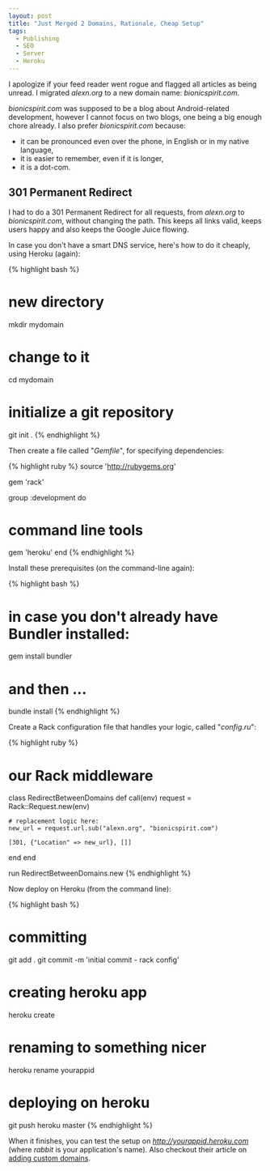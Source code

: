 ```yaml
---
layout: post
title: "Just Merged 2 Domains, Rationale, Cheap Setup"
tags:
  - Publishing
  - SEO
  - Server
  - Heroku
---
```


I apologize if your feed reader went rogue and flagged all articles as
being unread. I migrated *alexn.org* to a new domain name:
*bionicspirit.com*.

*bionicspirit.com* was supposed to be a blog about Android-related
development, however I cannot focus on two blogs, one being a big
enough chore already. I also prefer *bionicspirit.com* because:

* it can be pronounced even over the phone, in English or in my native
  language,
* it is easier to remember, even if it is longer,
* it is a dot-com.

## 301 Permanent Redirect

I had to do a 301 Permanent Redirect for all requests, from
*alexn.org* to *bionicspirit.com*, without changing the path. This
keeps all links valid, keeps users happy and also keeps the Google
Juice flowing.

In case you don't have a smart DNS service, here's how to do it
cheaply, using Heroku (again):

{% highlight bash %}
# new directory
mkdir mydomain
# change to it
cd mydomain

# initialize a git repository
git init .
{% endhighlight %}

Then create a file called "*Gemfile*", for specifying dependencies:

{% highlight ruby %}
source 'http://rubygems.org'

gem 'rack'

group :development do
  # command line tools
  gem 'heroku'
end
{% endhighlight %}

Install these prerequisites (on the command-line again):

{% highlight bash %}
# in case you don't already have Bundler installed:
gem install bundler

# and then ...
bundle install 
{% endhighlight %}

Create a Rack configuration file that handles your logic, called
"*config.ru*":

{% highlight ruby %}
# our Rack middleware

class RedirectBetweenDomains
  def call(env)
    request = Rack::Request.new(env)
    
    # replacement logic here:
    new_url = request.url.sub("alexn.org", "bionicspirit.com")

    [301, {"Location" => new_url}, []]
  end
end

run RedirectBetweenDomains.new
{% endhighlight %}

Now deploy on Heroku (from the command line):

{% highlight bash %}
# committing
git add .
git commit -m 'initial commit - rack config'

# creating heroku app
heroku create

# renaming to something nicer
heroku rename yourappid

# deploying on heroku
git push heroku master
{% endhighlight %}

When it finishes, you can test the setup on
*http://yourappid.heroku.com* (where *rabbit* is your application's
name). Also checkout their article on
[adding custom domains](http://devcenter.heroku.com/articles/custom-domains).


